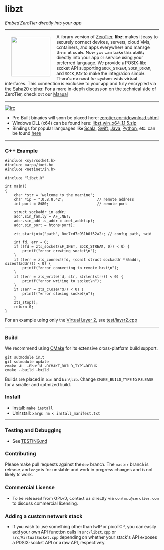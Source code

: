 # libzt
*Embed ZeroTier directly into your app*
***

<a href="https://www.zerotier.com/?pk_campaign=github_libzt"><img src="https://raw.githubusercontent.com/zerotier/ZeroTierOne/master/artwork/ZeroTierIcon.png" width="128" height="128" align="left" hspace="20" vspace="9"></a>

A library version of [ZeroTier](https://github.com/zerotier/ZeroTierOne), **libzt** makes it easy to securely connect devices, servers, cloud VMs, containers, and apps everywhere and manage them at scale. Now you can bake this ability directly into your app or service using your preferred language. We provide a POSIX-like socket API supporting `SOCK_STREAM`, `SOCK_DGRAM`, and `SOCK_RAW` to make the integration simple. There's no need for system-wide virtual interfaces. This connection is exclusive to your app and fully encrypted via the [Salsa20](https://en.wikipedia.org/wiki/Salsa20) cipher. For a more in-depth discussion on the technical side of ZeroTier, check out our [Manual](https://www.zerotier.com/manual.shtml?pk_campaign=github_libzt)

<hr>

[![irc](https://img.shields.io/badge/IRC-%23zerotier%20on%20freenode-orange.svg)](https://webchat.freenode.net/?channels=zerotier)

 - Pre-Built binaries will soon be placed here: [zerotier.com/download.shtml](https://zerotier.com/download.shtml?pk_campaign=github_libzt)
 - Windows DLL (x64) can be found here: [libzt_win_x64_1.1.5.zip](https://download.zerotier.com/dist/libzt_win_x64_1.1.5.zip)
 - Bindings for popular languages like [Scala](examples/bindings/scala), [Swift](examples/bindings/swift), [Java](examples/bindings/java), [Python](examples/bindings/python), etc. can be found [here](examples/bindings)

*** 

### C++ Example

```
#include <sys/socket.h>
#include <arpa/inet.h>
#include <netinet/in.h>

#include "libzt.h"

int main() 
{
	char *str = "welcome to the machine";
	char *ip = "10.8.8.42";               // remote address
	int port = 8080;                      // remote port

	struct sockaddr_in addr;
	addr.sin_family = AF_INET;
	addr.sin_addr.s_addr = inet_addr(ip);
	addr.sin_port = htons(port);	

	zts_startjoin("path", 0xc7cd7c981b0f52a2); // config path, nwid

	int fd, err = 0;
	if ((fd = zts_socket(AF_INET, SOCK_STREAM, 0)) < 0) {
		printf("error creating socket\n");
	}
	if ((err = zts_connect(fd, (const struct sockaddr *)&addr, sizeof(addr))) < 0) {
		printf("error connecting to remote host\n");
	}
	if ((err = zts_write(fd, str, strlen(str))) < 0) {
		printf("error writing to socket\n");
	}
	if ((err = zts_close(fd)) < 0) {
		printf("error closing socket\n");
	}
	zts_stop();
	return 0;
}
```

For an example using only the [Virtual Layer 2](https://www.zerotier.com/manual.shtml#2_2?pk_campaign=github_libzt), see [test/layer2.cpp](test/layer2.cpp)

***

### Build

We recommend using [CMake](https://cmake.org/) for its extensive cross-platform build support. 

```
git submodule init
git submodule update
cmake -H. -Bbuild -DCMAKE_BUILD_TYPE=DEBUG
cmake --build -build 
```

Builds are placed in `bin` and `bin\lib`. Change `CMAKE_BUILD_TYPE` to `RELEASE` for a smaller and optmized build.

### Install

 - Install: `make install`
 - Uninstall: `xargs rm < install_manifest.txt`

***

### Testing and Debugging
 - See [TESTING.md](TESTING.md)


### Contributing

Please make pull requests against the `dev` branch. The `master` branch is release, and `edge` is for unstable and work in progress changes and is not likely to work.

### Commercial License
 - To be released from GPLv3, contact us directly via `contact@zerotier.com` to discuss commercial licensing.

### Adding a custom network stack
 - If you wish to use something other than lwIP or picoTCP, you can easily add your own API function calls in `src/libzt.cpp` or `src/VirtualSocket.cpp` depending on whether your stack's API exposes a POSIX-socket API or a raw API, respectively.
 